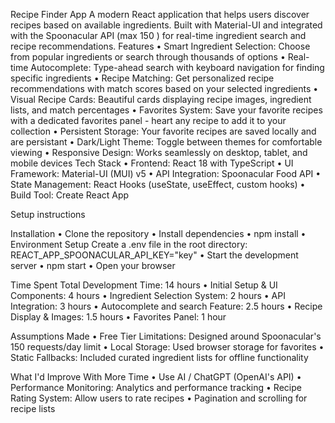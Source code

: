 Recipe Finder App
A modern React application that helps users discover recipes based on available ingredients. Built with Material-UI and integrated with the Spoonacular API (max 150 ) for real-time ingredient search and recipe recommendations.
Features
• Smart Ingredient Selection: Choose from popular ingredients or search through thousands of options
• Real-time Autocomplete: Type-ahead search with keyboard navigation for finding specific ingredients
• Recipe Matching: Get personalized recipe recommendations with match scores based on your selected ingredients
• Visual Recipe Cards: Beautiful cards displaying recipe images, ingredient lists, and match percentages
• Favorites System: Save your favorite recipes with a dedicated favorites panel - heart any recipe to add it to your collection
• Persistent Storage: Your favorite recipes are saved locally and are persistant
• Dark/Light Theme: Toggle between themes for comfortable viewing
• Responsive Design: Works seamlessly on desktop, tablet, and mobile devices
Tech Stack
• Frontend: React 18 with TypeScript
• UI Framework: Material-UI (MUI) v5
• API Integration: Spoonacular Food API
• State Management: React Hooks (useState, useEffect, custom hooks)
• Build Tool: Create React App

Setup instructions

Installation
• Clone the repository
• Install dependencies
• npm install
• Environment Setup
Create a .env file in the root directory:
REACT_APP_SPOONACULAR_API_KEY="key"
• Start the development server
• npm start
• Open your browser

Time Spent
Total Development Time: 14 hours
• Initial Setup & UI Components: 4 hours
• Ingredient Selection System: 2 hours
• API Integration: 3 hours
• Autocomplete and search Feature: 2.5 hours
• Recipe Display & Images: 1.5 hours
• Favorites Panel: 1 hour

Assumptions Made
• Free Tier Limitations: Designed around Spoonacular's 150 requests/day limit
• Local Storage: Used browser storage for favorites
• Static Fallbacks: Included curated ingredient lists for offline functionality

What I'd Improve With More Time
• Use AI / ChatGPT (OpenAI's API)
• Performance Monitoring: Analytics and performance tracking
• Recipe Rating System: Allow users to rate recipes
• Pagination and scrolling for recipe lists

